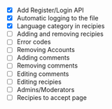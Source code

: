 - [x] Add Register/Login API
- [x] Automatic logging to the file
- [x] Language category in recipies
- [ ] Adding and removing recipies
- [ ] Error codes
- [ ] Removing Accounts
- [ ] Adding comments
- [ ] Removing comments
- [ ] Editing comments
- [ ] Editing recipies
- [ ] Admins/Moderators
- [ ] Recipies to accept page
